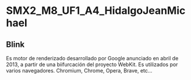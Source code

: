 # SMX2_M8_UF1_A4_HidalgoJeanMichael
## Blink 
Es motor de renderizado desarrollado por Google anunciado en abril de 2013, a partir de una biifurcación del proyecto WebKit. Es utilizados por varios navegadores. Chromium, Chrome, Opera, Brave, etc...